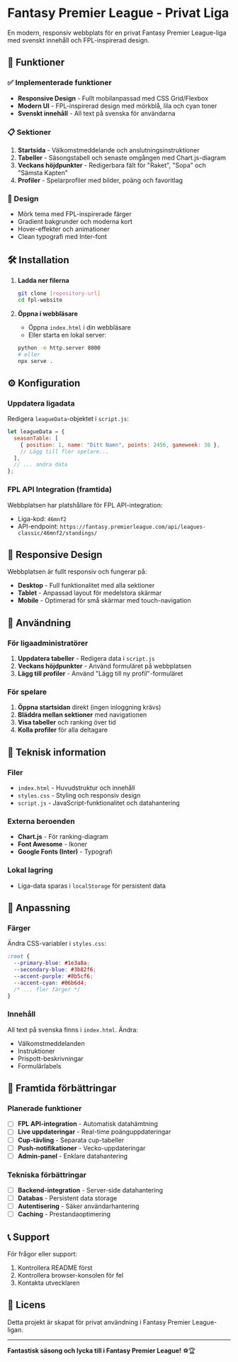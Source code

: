 # Fantasy Premier League - Privat Liga

En modern, responsiv webbplats för en privat Fantasy Premier League-liga med svenskt innehåll och FPL-inspirerad design.

## 🚀 Funktioner

### ✅ Implementerade funktioner

<!-- Password protection removed in public release -->
- **Responsive Design** - Fullt mobilanpassad med CSS Grid/Flexbox
- **Modern UI** - FPL-inspirerad design med mörkblå, lila och cyan toner
- **Svenskt innehåll** - All text på svenska för användarna

### 📋 Sektioner

1. **Startsida** - Välkomstmeddelande och anslutningsinstruktioner
2. **Tabeller** - Säsongstabell och senaste omgången med Chart.js-diagram
3. **Veckans höjdpunkter** - Redigerbara fält för "Raket", "Sopa" och "Sämsta Kapten"
4. **Profiler** - Spelarprofiler med bilder, poäng och favoritlag

### 🎨 Design

- Mörk tema med FPL-inspirerade färger
- Gradient bakgrunder och moderna kort
- Hover-effekter och animationer
- Clean typografi med Inter-font

## 🛠️ Installation

1. **Ladda ner filerna**

   ```bash
   git clone [repository-url]
   cd fpl-website
   ```

2. **Öppna i webbläsare**

   - Öppna `index.html` i din webbläsare
   - Eller starta en lokal server:

   ```bash
   python -m http.server 8000
   # eller
   npx serve .
   ```

<!-- Login step removed -->

## ⚙️ Konfiguration

<!-- Password configuration removed -->

### Uppdatera ligadata

Redigera `leagueData`-objektet i `script.js`:

```javascript
let leagueData = {
  seasonTable: [
    { position: 1, name: "Ditt Namn", points: 2456, gameweek: 38 },
    // Lägg till fler spelare...
  ],
  // ... andra data
};
```

### FPL API Integration (framtida)

Webbplatsen har platshållare för FPL API-integration:

- Liga-kod: `46mnf2`
- API-endpoint: `https://fantasy.premierleague.com/api/leagues-classic/46mnf2/standings/`

## 📱 Responsive Design

Webbplatsen är fullt responsiv och fungerar på:

- **Desktop** - Full funktionalitet med alla sektioner
- **Tablet** - Anpassad layout för medelstora skärmar
- **Mobile** - Optimerad för små skärmar med touch-navigation

## 🎯 Användning

### För ligaadministratörer

1. **Uppdatera tabeller** - Redigera data i `script.js`
2. **Veckans höjdpunkter** - Använd formuläret på webbplatsen
3. **Lägg till profiler** - Använd "Lägg till ny profil"-formuläret

### För spelare

1. **Öppna startsidan** direkt (ingen inloggning krävs)
2. **Bläddra mellan sektioner** med navigationen
3. **Visa tabeller** och ranking över tid
4. **Kolla profiler** för alla deltagare

## 🔧 Teknisk information

### Filer

- `index.html` - Huvudstruktur och innehåll
- `styles.css` - Styling och responsiv design
- `script.js` - JavaScript-funktionalitet och datahantering

### Externa beroenden

- **Chart.js** - För ranking-diagram
- **Font Awesome** - Ikoner
- **Google Fonts (Inter)** - Typografi

### Lokal lagring

- Liga-data sparas i `localStorage` för persistent data

## 🎨 Anpassning

### Färger

Ändra CSS-variabler i `styles.css`:

```css
:root {
  --primary-blue: #1e3a8a;
  --secondary-blue: #3b82f6;
  --accent-purple: #8b5cf6;
  --accent-cyan: #06b6d4;
  /* ... fler färger */
}
```

### Innehåll

All text på svenska finns i `index.html`. Ändra:

- Välkomstmeddelanden
- Instruktioner
- Prispott-beskrivningar
- Formulärlabels

## 🚀 Framtida förbättringar

### Planerade funktioner

- [ ] **FPL API-integration** - Automatisk datahämtning
- [ ] **Live uppdateringar** - Real-time poänguppdateringar
- [ ] **Cup-tävling** - Separata cup-tabeller
- [ ] **Push-notifikationer** - Vecko-uppdateringar
- [ ] **Admin-panel** - Enklare datahantering

### Tekniska förbättringar

- [ ] **Backend-integration** - Server-side datahantering
- [ ] **Databas** - Persistent data storage
- [ ] **Autentisering** - Säker användarhantering
- [ ] **Caching** - Prestandaoptimering

## 📞 Support

För frågor eller support:

1. Kontrollera README först
2. Kontrollera browser-konsolen för fel
3. Kontakta utvecklaren

## 📄 Licens

Detta projekt är skapat för privat användning i Fantasy Premier League-ligan.

---

**Fantastisk säsong och lycka till i Fantasy Premier League!** ⚽🏆
